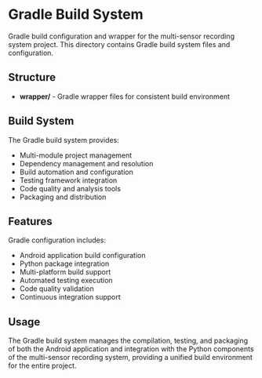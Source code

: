 # Gradle Build System

Gradle build configuration and wrapper for the multi-sensor recording system project. This directory contains Gradle build system files and configuration.

## Structure

- **wrapper/** - Gradle wrapper files for consistent build environment

## Build System

The Gradle build system provides:
- Multi-module project management
- Dependency management and resolution
- Build automation and configuration
- Testing framework integration
- Code quality and analysis tools
- Packaging and distribution

## Features

Gradle configuration includes:
- Android application build configuration
- Python package integration
- Multi-platform build support
- Automated testing execution
- Code quality validation
- Continuous integration support

## Usage

The Gradle build system manages the compilation, testing, and packaging of both the Android application and integration with the Python components of the multi-sensor recording system, providing a unified build environment for the entire project.